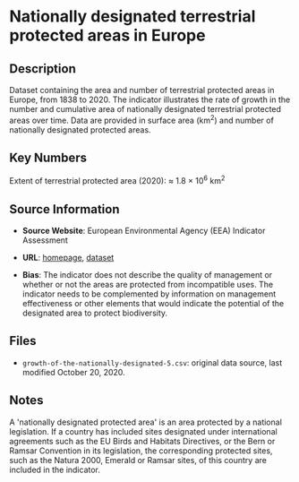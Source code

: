 
# Nationally designated terrestrial protected areas in Europe

## Description
Dataset containing the area and number of terrestrial protected areas in Europe, from 1838 to 2020. The indicator illustrates the rate of growth in the number and cumulative area of nationally designated terrestrial protected areas over time. Data are provided in surface area (km<sup>2</sup>) and number of nationally designated protected areas.

## Key Numbers
Extent of terrestrial protected area (2020): ≈ 1.8 &times; 10<sup>6</sup> km<sup>2</sup>

## Source Information
* **Source Website**: European Environmental Agency (EEA) Indicator Assessment
* **URL**: [homepage](https://www.eea.europa.eu/data-and-maps/indicators/nationally-designated-protected-areas-1/assessment), [dataset](https://www.eea.europa.eu/data-and-maps/daviz/growth-of-the-nationally-designated-5#tab-googlechartid_googlechartid_chart_111)

* **Bias**: The indicator does not describe the quality of management or whether or not the areas are protected from incompatible uses. The indicator needs to be complemented by information on management effectiveness or other elements that would indicate the potential of the designated area to protect biodiversity.

## Files
* `growth-of-the-nationally-designated-5.csv`: original data source, last modified October 20, 2020.

## Notes
A 'nationally designated protected area' is an area protected by a national legislation. If a country has included sites designated under international agreements such as the EU Birds and Habitats Directives, or the Bern or Ramsar Convention in its legislation, the corresponding protected sites, such as the Natura 2000, Emerald or Ramsar sites, of this country are included in the indicator.


